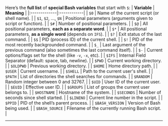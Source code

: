Here’s the **full list** of **special Bash variables** that start with `$`:
| **Variable** | **Meaning** |
|:-------------|:------------|
| `$0` | Name of the current script (or shell name). |
| `$1`, `$2`, ..., `$N` | Positional parameters (arguments given to script or function). |
| `$#` | Number of positional parameters. |
| `$@` | All positional parameters, **each as a separate word**. |
| `$*` | All positional parameters, **as a single word** (depends on `IFS`). |
| `$?` | Exit status of the last command. |
| `$$` | PID (process ID) of the current shell. |
| `$!` | PID of the most recently backgrounded command. |
| `$_` | Last argument of the previous command (also sometimes the last command itself). |
| `$-` | Current options/flags set for the shell (like `-v`, `-x`, etc). |
| `$IFS` | Internal Field Separator (default: space, tab, newline). |
| `$PWD` | Current working directory. |
| `$OLDPWD` | Previous working directory. |
| `$HOME` | Home directory path. |
| `$USER` | Current username. |
| `$SHELL` | Path to the current user's shell. |
| `$PATH` | List of directories the shell searches for commands. |
| `$RANDOM` | Random integer between 0 and 32767. |
| `$UID` | User ID of the current user. |
| `$EUID` | Effective user ID. |
| `$GROUPS` | List of groups the current user belongs to. |
| `$HOSTNAME` | Hostname of the system. |
| `$SECONDS` | Number of seconds since shell started. |
| `$LINENO` | Current line number in the script. |
| `$PPID` | PID of the shell’s parent process. |
| `$BASH_VERSION` | Version of Bash being used. |
| `$BASH_SOURCE` | Filename of the currently running Bash script. |

---
